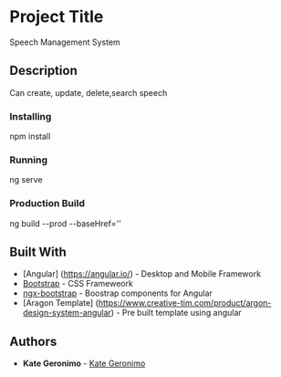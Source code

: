 # Project Title

Speech Management System

## Description

Can create, update, delete,search speech


### Installing
npm install

### Running
ng serve

### Production Build
ng build --prod --baseHref='<url>'


## Built With

* [Angular] (https://angular.io/) - Desktop and Mobile Framework
* [Bootstrap](https://getbootstrap.com/) - CSS Frameweork
* [ngx-bootstrap](https://valor-software.com/ngx-bootstrap/) - Boostrap components for Angular
* [Aragon Template] (https://www.creative-tim.com/product/argon-design-system-angular) - Pre built template using angular

## Authors

* **Kate Geronimo** -  [Kate Geronimo](https://github.com/kate007)

